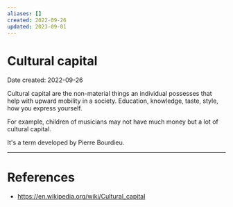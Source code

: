 ```yaml
---
aliases: []
created: 2022-09-26
updated: 2023-09-01
---
```


# Cultural capital
Date created: 2022-09-26

Cultural capital are the non-material things an individual possesses that help with upward mobility in a society. Education, knowledge, taste, style, how you express yourself.

For example, children of musicians may not have much money but a lot of cultural capital.

It's a term developed by Pierre Bourdieu.

---
# References
* https://en.wikipedia.org/wiki/Cultural_capital